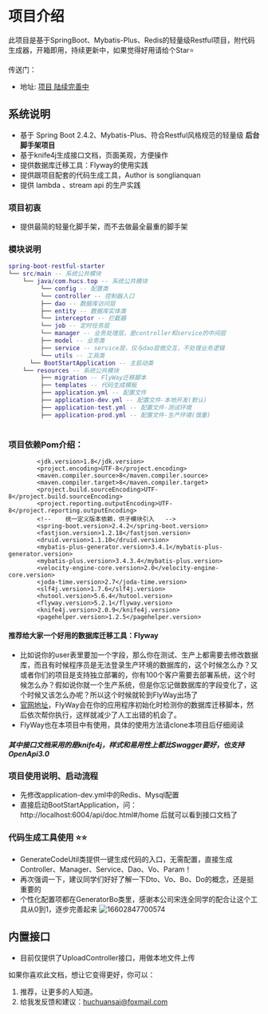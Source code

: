 
# 项目介绍
<p>此项目是基于SpringBoot、Mybatis-Plus、Redis的轻量级Restful项目，附代码生成器，开箱即用，持续更新中，如果觉得好用请给个Star⭐️</p>
传送门：

* 地址: [项目 陆续完善中](https://github.com/huchuansai/spring-boot-restful-starter)

## 系统说明

- 基于 Spring Boot 2.4.2、Mybatis-Plus、符合Restful风格规范的轻量级 **后台脚手架项目**
- 基于knife4j生成接口文档，页面美观，方便操作
- 提供数据库迁移工具：Flyway的使用实践
- 提供跟项目配套的代码生成工具，Author is songlianquan
- 提供 lambda 、stream api 的生产实践
### 项目初衷
* 提供最简的轻量化脚手架，而不去做最全最重的脚手架
### 模块说明

```lua
spring-boot-restful-starter
└── src/main -- 系统公共模块
    └── java/com.hucs.top -- 系统公共模块
         └── config -- 配置类
         └── controller -- 控制器入口
         ├── dao -- 数据库访问层
         ├── entity -- 数据库实体类
         └── interceptor -- 拦截器
         └── job -- 定时任务层
         └── manager -- 业务处理层，是controller和service的中间层
         ├── model -- 业务类
         ├── service -- service层，仅与dao层做交互，不处理业务逻辑
         └── utils -- 工具类
      └── BootStartApplication -- 主启动类
    └── resources -- 系统公共模块
         ├── migration -- FlyWay迁移脚本
         ├── templates -- 代码生成模板
         ├── application.yml -- 配置文件
         ├── application-dev.yml -- 配置文件-本地开发(默认)
         ├── application-test.yml -- 配置文件-测试环境
         ├── application-prod.yml -- 配置文件-生产环境(慎重)
  
```
### 项目依赖Pom介绍：
``` code
        <jdk.version>1.8</jdk.version>
        <project.encoding>UTF-8</project.encoding>
        <maven.compiler.source>8</maven.compiler.source>
        <maven.compiler.target>8</maven.compiler.target>
        <project.build.sourceEncoding>UTF-8</project.build.sourceEncoding>
        <project.reporting.outputEncoding>UTF-8</project.reporting.outputEncoding>
        <!--    统一定义版本依赖，供子模块引入   -->
        <spring-boot.version>2.4.2</spring-boot.version>
        <fastjson.version>1.2.18</fastjson.version>
        <druid.version>1.1.10</druid.version>
        <mybatis-plus-generator.version>3.4.1</mybatis-plus-generator.version>
        <mybatis-plus.version>3.4.3.4</mybatis-plus.version>
        <velocity-engine-core.version>2.0</velocity-engine-core.version>
        <joda-time.version>2.7</joda-time.version>
        <slf4j.version>1.7.6</slf4j.version>
        <hutool.version>5.6.4</hutool.version>
        <flyway.version>5.2.1</flyway.version>
        <knife4j.version>2.0.9</knife4j.version>
        <pagehelper.version>1.2.5</pagehelper.version>
```
#### 推荐给大家一个好用的数据库迁移工具：Flyway
* 比如说你的user表里要加一个字段，那么你在测试、生产上都需要去修改数据库，而且有时候程序员是无法登录生产环境的数据库的，这个时候怎么办？又或者你们的项目是支持独立部署的，你有100个客户需要去部署系统，这个时候怎么办？假如说你就一个生产系统，但是你忘记做数据库的字段变化了，这个时候又该怎么办呢？所以这个时候就轮到FlyWay出场了
* [官网地址](https://flywaydb.org/documentation/)，FlyWay会在你的应用程序初始化时检测你的数据库迁移脚本，然后依次帮你执行，这样就减少了人工出错的机会了。
* FlyWay也在本项目中有使用，具体的使用方法请clone本项目后仔细阅读
##### 其中接口文档采用的是knife4j，样式和易用性上都比Swagger要好，也支持OpenApi3.0

### 项目使用说明、启动流程
* 先修改application-dev.yml中的Redis、Mysql配置
* 直接启动BootStartApplication，问：http://localhost:6004/api/doc.html#/home 后就可以看到接口文档了

### 代码生成工具使用 ⭐️⭐️
* GenerateCodeUtil类提供一键生成代码的入口，无需配置，直接生成Controller、Manager、Service、Dao、Vo、Param！
* 再次强调一下，建议同学们好好了解一下Dto、Vo、Bo、Do的概念，还是挺重要的
* 个性化配置项都在GeneratorBo类里，感谢本公司宋连全同学的配合让这个工具从0到1，逐步完善起来
![16602847700574](https://live-cloud-cvoon.oss-cn-hangzhou.aliyuncs.com/image/1660284779724-fb3e490c-b8db-4427.jpg)
## 内置接口
* 目前仅提供了UploadController接口，用做本地文件上传

如果你喜欢此文档，想让它变得更好，你可以：
1. 推荐，让更多的人知道。
2. 给我发反馈和建议：<huchuansai@foxmail.com>
